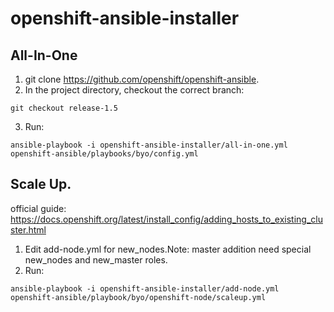 # openshift-ansible-installer
## All-In-One
1. git clone https://github.com/openshift/openshift-ansible. 
2. In the project directory, checkout the correct branch: 
```
git checkout release-1.5
```
3. Run: 
```
ansible-playbook -i openshift-ansible-installer/all-in-one.yml openshift-ansible/playbooks/byo/config.yml
```

## Scale Up. 
official guide: https://docs.openshift.org/latest/install_config/adding_hosts_to_existing_cluster.html 

1. Edit add-node.yml for new_nodes.Note: master addition need special new_nodes and new_master roles.  
2. Run:  
```
ansible-playbook -i openshift-ansible-installer/add-node.yml openshift-ansible/playbook/byo/openshift-node/scaleup.yml
```



